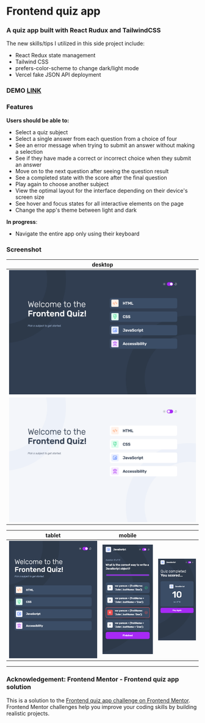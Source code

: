 # Frontend quiz app

### A quiz app built with React Rudux and TailwindCSS

The new skills/tips I utilized in this side project include:

- React Redux state management
- Tailwind CSS
- prefers-color-scheme to change dark/light mode
- Vercel fake JSON API deployment

### DEMO [LINK](https://f2equiz.vercel.app)

### Features

**Users should be able to:**

- Select a quiz subject
- Select a single answer from each question from a choice of four
- See an error message when trying to submit an answer without making a selection
- See if they have made a correct or incorrect choice when they submit an answer
- Move on to the next question after seeing the question result
- See a completed state with the score after the final question
- Play again to choose another subject
- View the optimal layout for the interface depending on their device's screen size
- See hover and focus states for all interactive elements on the page
- Change the app's theme between light and dark

**In progress**:

- Navigate the entire app only using their keyboard

### Screenshot

| desktop                                        |
| ---------------------------------------------- |
| ![dark](/public/screenshot/desktop-dark.png)   |
| ![light](/public/screenshot/desktop-light.png) |

| tablet                                        | mobile                                               |                                                        |
| --------------------------------------------- | ---------------------------------------------------- | ------------------------------------------------------ |
| ![tablet](/public/screenshot/tablet-dark.png) | ![mobile-quiz](/public/screenshot/mobile-dark-2.png) | ![mobile-result](/public/screenshot/mobile-dark-3.png) |

---

### Acknowledgement: Frontend Mentor - Frontend quiz app solution

This is a solution to the [Frontend quiz app challenge on Frontend Mentor](https://www.frontendmentor.io/challenges/frontend-quiz-app-BE7xkzXQnU). Frontend Mentor challenges help you improve your coding skills by building realistic projects.
